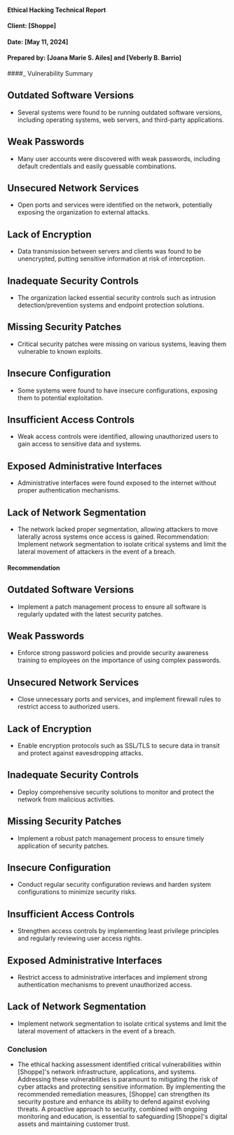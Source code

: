 #### Ethical Hacking Technical Report
#### Client: [Shoppe]
#### Date: [May 11, 2024]
#### Prepared by: [Joana Marie S. Ailes] and [Veberly B. Barrio]


####_ Vulnerability Summary

## Outdated Software Versions

   * Several systems were found to be running outdated software versions, including operating systems, web servers, and third-party applications.

## Weak Passwords

   * Many user accounts were discovered with weak passwords, including default credentials and easily guessable combinations.

## Unsecured Network Services

   * Open ports and services were identified on the network, potentially exposing the organization to external attacks.

## Lack of Encryption

   * Data transmission between servers and clients was found to be unencrypted, putting sensitive information at risk of interception.

## Inadequate Security Controls

   * The organization lacked essential security controls such as intrusion detection/prevention systems and endpoint protection solutions.

## Missing Security Patches

  * Critical security patches were missing on various systems, leaving them vulnerable to known exploits.

## Insecure Configuration

  * Some systems were found to have insecure configurations, exposing them to potential exploitation.

## Insufficient Access Controls

  * Weak access controls were identified, allowing unauthorized users to gain access to sensitive data and systems.

## Exposed Administrative Interfaces

  * Administrative interfaces were found exposed to the internet without proper authentication mechanisms.

## Lack of Network Segmentation

  * The network lacked proper segmentation, allowing attackers to move laterally across systems once access is gained.
Recommendation: Implement network segmentation to isolate critical systems and limit the lateral movement of attackers in the event of a breach.

#### Recommendation

## Outdated Software Versions

  * Implement a patch management process to ensure all software is regularly updated with the latest security patches.

## Weak Passwords

  * Enforce strong password policies and provide security awareness training to employees on the importance of using complex passwords.

## Unsecured Network Services

  * Close unnecessary ports and services, and implement firewall rules to restrict access to authorized users.

## Lack of Encryption

  * Enable encryption protocols such as SSL/TLS to secure data in transit and protect against eavesdropping attacks.

## Inadequate Security Controls

  * Deploy comprehensive security solutions to monitor and protect the network from malicious activities.

## Missing Security Patches

  * Implement a robust patch management process to ensure timely application of security patches.

## Insecure Configuration

  * Conduct regular security configuration reviews and harden system configurations to minimize security risks.

## Insufficient Access Controls
  
  * Strengthen access controls by implementing least privilege principles and regularly reviewing user access rights.

## Exposed Administrative Interfaces
  
  * Restrict access to administrative interfaces and implement strong authentication mechanisms to prevent unauthorized access.

## Lack of Network Segmentation

  * Implement network segmentation to isolate critical systems and limit the lateral movement of attackers in the event of a breach.

### Conclusion

  * The ethical hacking assessment identified critical vulnerabilities within [Shoppe]'s network infrastructure, applications, and systems. Addressing these vulnerabilities is paramount to mitigating the risk of cyber attacks and protecting sensitive information. By implementing the recommended remediation measures, [Shoppe] can strengthen its security posture and enhance its ability to defend against evolving threats. A proactive approach to security, combined with ongoing monitoring and education, is essential to safeguarding [Shoppe]'s digital assets and maintaining customer trust.





